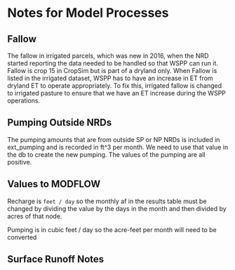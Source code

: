 # Notes for Model Processes

## Fallow
The fallow in irrigated parcels, which was new in 2016, when the NRD started reporting the data needed to be handled
so that WSPP can run it. Fallow is crop 15 in CropSim but is part of a dryland only. When Fallow is listed in the irrigated
dataset, WSPP has to have an increase in ET from dryland ET to operate appropriately. To fix this, irrigated fallow is 
changed to irrigated pasture to ensure that we have an ET increase during the WSPP operations.

## Pumping Outside NRDs
The pumping amounts that are from outside SP or NP NRDs is included in ext_pumping and is recorded in ft^3 per month.
We need to use that value in the db to create the new pumping. The values of the pumping are all positive.

## Values to MODFLOW
Recharge is `feet / day` so the monthly af in the results table must be changed by dividing the value 
by the days in the month and then divided by acres of that node.

Pumping is in cubic feet / day so the acre-feet per month will need to be converted 

## Surface Runoff Notes
